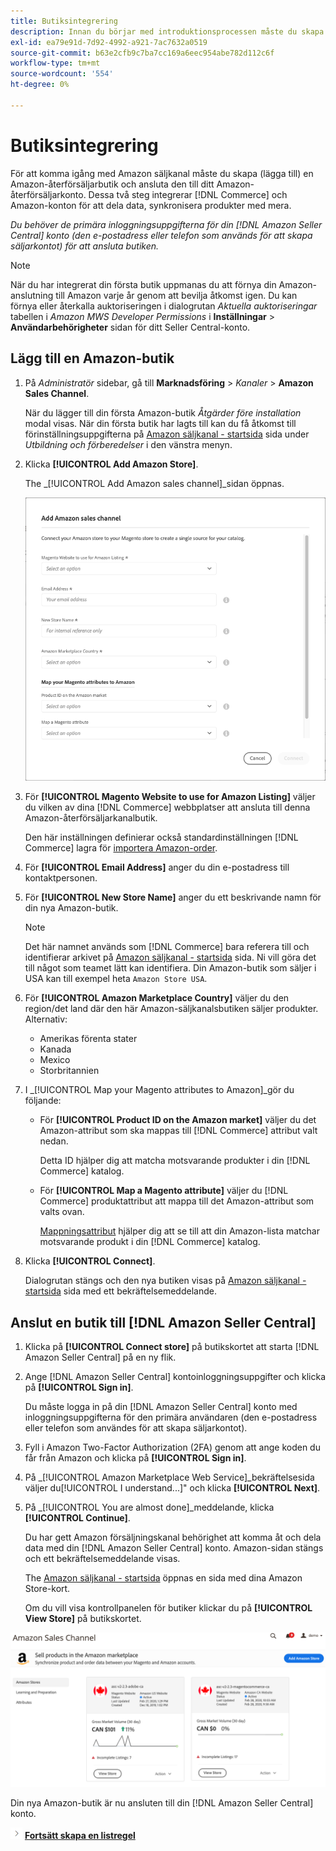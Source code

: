 ```yaml
---
title: Butiksintegrering
description: Innan du börjar med introduktionsprocessen måste du skapa (lägga till) en Amazon Sales Channel store och ansluta den till ditt Amazon-återförsäljarkonto.
exl-id: ea79e91d-7d92-4992-a921-7ac7632a0519
source-git-commit: b63e2cfb9c7ba7cc169a6eec954abe782d112c6f
workflow-type: tm+mt
source-wordcount: '554'
ht-degree: 0%

---
```


# Butiksintegrering

För att komma igång med Amazon säljkanal måste du skapa (lägga till) en Amazon-återförsäljarbutik och ansluta den till ditt Amazon-återförsäljarkonto. Dessa två steg integrerar [!DNL Commerce] och Amazon-konton för att dela data, synkronisera produkter med mera.

_Du behöver de primära inloggningsuppgifterna för din [!DNL Amazon Seller Central] konto (den e-postadress eller telefon som används för att skapa säljarkontot) för att ansluta butiken._

>[!NOTE]
>
>När du har integrerat din första butik uppmanas du att förnya din Amazon-anslutning till Amazon varje år genom att bevilja åtkomst igen. Du kan förnya eller återkalla auktoriseringen i dialogrutan _Aktuella auktoriseringar_ tabellen i _Amazon MWS Developer Permissions_ i **Inställningar** > **Användarbehörigheter** sidan för ditt Seller Central-konto.

## Lägg till en Amazon-butik

1. På _Administratör_ sidebar, gå till **Marknadsföring** > _Kanaler_ > **Amazon Sales Channel**.

   När du lägger till din första Amazon-butik _Åtgärder före installation_ modal visas. När din första butik har lagts till kan du få åtkomst till förinställningsuppgifterna på [Amazon säljkanal - startsida](./amazon-sales-channel-home.md) sida under _Utbildning och förberedelser_ i den vänstra menyn.

1. Klicka **[!UICONTROL Add Amazon Store]**.

   The _[!UICONTROL Add Amazon sales channel]_sidan öppnas.

   ![Lägg till Amazon säljkanalsbutik](assets/amazon-store-integration.png)

1. För **[!UICONTROL Magento Website to use for Amazon Listing]** väljer du vilken av dina [!DNL Commerce] webbplatser att ansluta till denna Amazon-återförsäljarkanalbutik.

   Den här inställningen definierar också standardinställningen [!DNL Commerce] lagra för [importera Amazon-order](./order-settings.md).

1. För **[!UICONTROL Email Address]** anger du din e-postadress till kontaktpersonen.

1. För **[!UICONTROL New Store Name]** anger du ett beskrivande namn för din nya Amazon-butik.

   >[!NOTE]
   >
   >Det här namnet används som [!DNL Commerce] bara referera till och identifierar arkivet på [Amazon säljkanal - startsida](./amazon-sales-channel-home.md) sida. Ni vill göra det till något som teamet lätt kan identifiera. Din Amazon-butik som säljer i USA kan till exempel heta `Amazon Store USA`.

1. För **[!UICONTROL Amazon Marketplace Country]** väljer du den region/det land där den här Amazon-säljkanalsbutiken säljer produkter. Alternativ:

   - Amerikas förenta stater
   - Kanada
   - Mexico
   - Storbritannien

1. I _[!UICONTROL Map your Magento attributes to Amazon]_gör du följande:

   - För **[!UICONTROL Product ID on the Amazon market]** väljer du det Amazon-attribut som ska mappas till [!DNL Commerce] attribut valt nedan.

      Detta ID hjälper dig att matcha motsvarande produkter i din [!DNL Commerce] katalog.

   - För **[!UICONTROL Map a Magento attribute]** väljer du [!DNL Commerce] produktattribut att mappa till det Amazon-attribut som valts ovan.

      [Mappningsattribut](./ob-creating-magento-attributes.md) hjälper dig att se till att din Amazon-lista matchar motsvarande produkt i din [!DNL Commerce] katalog.

1. Klicka **[!UICONTROL Connect]**.

   Dialogrutan stängs och den nya butiken visas på [Amazon säljkanal - startsida](./amazon-sales-channel-home.md) sida med ett bekräftelsemeddelande.

## Anslut en butik till [!DNL Amazon Seller Central]

1. Klicka på **[!UICONTROL Connect store]** på butikskortet att starta [!DNL Amazon Seller Central] på en ny flik.

1. Ange [!DNL Amazon Seller Central] kontoinloggningsuppgifter och klicka på **[!UICONTROL Sign in]**.

   Du måste logga in på din [!DNL Amazon Seller Central] konto med inloggningsuppgifterna för den primära användaren (den e-postadress eller telefon som användes för att skapa säljarkontot).

1. Fyll i Amazon Two-Factor Authorization (2FA) genom att ange koden du får från Amazon och klicka på **[!UICONTROL Sign in]**.

1. På _[!UICONTROL Amazon Marketplace Web Service]_bekräftelsesida väljer du[!UICONTROL I understand...]&quot; och klicka **[!UICONTROL Next]**.

1. På _[!UICONTROL You are almost done]_meddelande, klicka **[!UICONTROL Continue]**.

   Du har gett Amazon försäljningskanal behörighet att komma åt och dela data med din [!DNL Amazon Seller Central] konto. Amazon-sidan stängs och ett bekräftelsemeddelande visas.

   The [Amazon säljkanal - startsida](./amazon-sales-channel-home.md) öppnas en sida med dina Amazon Store-kort.

   Om du vill visa kontrollpanelen för butiker klickar du på **[!UICONTROL View Store]** på butikskortet.

![Amazon säljkanalshem med nytt butikskort](assets/asc-dashboard-after-2fa.png)

Din nya Amazon-butik är nu ansluten till din [!DNL Amazon Seller Central] konto.

![Nästa ikon](assets/btn-next.png) [**Fortsätt skapa en listregel**](./ob-create-listing-rule.md)
